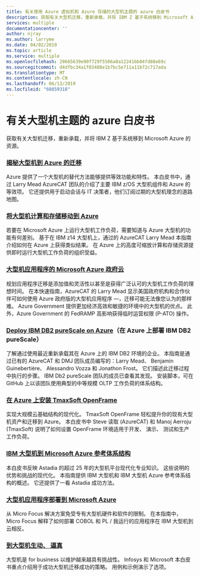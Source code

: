 ```yaml
---
title: 有关使用 Azure 虚拟机和 Azure 存储的大型机主题的 azure 白皮书
description: 获取有关大型机迁移，重新承载，并将 IBM Z 基于系统移到 Microsoft Azure 的资源。
services: multiple
documentationcenter: ''
author: njray
ms.author: larryme
ms.date: 04/02/2019
ms.topic: article
ms.service: multiple
ms.openlocfilehash: 29665639e90f729f5506a0a12241bb04fd88e69c
ms.sourcegitcommit: d4dfbc34a1f03488e1b7bc5e711a11b72c717ada
ms.translationtype: MT
ms.contentlocale: zh-CN
ms.lasthandoff: 06/13/2019
ms.locfileid: "60859318"
---
```

# <a name="azure-white-papers-about-mainframe-topics"></a>有关大型机主题的 azure 白皮书

获取有关大型机迁移，重新承载，并将 IBM Z 基于系统移到 Microsoft Azure 的资源。

### <a name="demystifying-mainframe-to-azure-migrationhttpsazuremicrosoftcomresourcesdemystifying-mainframe-to-azure-migration"></a>[揭秘大型机到 Azure 的迁移](https://azure.microsoft.com/resources/demystifying-mainframe-to-azure-migration/)

Azure 提供了一个大型机的替代方法能够提供等效功能和特性。 本白皮书中，通过 Larry Mead AzureCAT 团队的介绍了主要 IBM z/OS 大型机组件和 Azure 的等效项。 它还提供用于启动会话与 IT 决策者，他们订阅过期的大型机理念的道路地图。

### <a name="move-mainframe-compute-and-storage-to-azurehttpsazuremicrosoftcomresourcesmove-mainframe-compute-and-storage-to-azure"></a>[将大型机计算和存储移动到 Azure](https://azure.microsoft.com/resources/move-mainframe-compute-and-storage-to-azure/)

若要在 Microsoft Azure 上运行大型机工作负荷，需要知道与 Azure 大型机的功能有何差别。 基于在 IBM z14 大型机上，通过的 AzureCAT Larry Mead 本指南介绍如何在 Azure 上获得类似结果。 在 Azure 上的高度可缩放计算和存储资源提供即时运行大型机工作负荷的组织受益。

### <a name="microsoft-azure-government-cloud-for-mainframe-applicationshttpsazuremicrosoftcomresourcesmicrosoft-azure-government-cloud-for-mainframe-applications"></a>[大型机应用程序的 Microsoft Azure 政府云](https://azure.microsoft.com/resources/microsoft-azure-government-cloud-for-mainframe-applications/)

规划应用程序迁移是添加值和灵活性以甚至是获得广泛认可的大型机工作负荷的理想时间。 在本快速指南，AzureCAT 的 Larry Mead 显示美国政府机构和合作伙伴可如何使用 Azure 政府版的大型机应用程序 —，迁移可能无法像您认为的那样难。 Azure Government 提供更加经济高效和敏捷的环境中的大型机的优点。 此外，Azure Government 的 FedRAMP 高影响获得临时运营权限 (P-ATO) 操作。

### <a name="deploy-ibm-db2-purescale-on-azurehttpsazuremicrosoftcomresourcesdeploy-ibm-db2-purescale-on-azure"></a>[Deploy IBM DB2 pureScale on Azure](https://azure.microsoft.com/resources/deploy-ibm-db2-purescale-on-azure/)（在 Azure 上部署 IBM DB2 pureScale）

了解通过使用最近重新承载其在 Azure 上的 IBM DB2 环境的企业。 本指南是通过已有的 AzureCAT 和 DMJ 团队成员编写的：Larry Mead、 Benjamin Guinebertière、 Alessandro Vozza 和 Jonathon Frost。 它们描述此迁移过程中执行的步骤。 IBM Db2 pureScale 团队的成员已查看其发现。 安装脚本，可在 GitHub 上以该团队使用典型的中等规模 OLTP 工作负荷的体系结构。

### <a name="install-tmaxsoft-openframe-on-azurehttpsazuremicrosoftcomresourcesinstall-tmaxsoft-openframe-on-azure"></a>[在 Azure 上安装 TmaxSoft OpenFrame](https://azure.microsoft.com/resources/install-tmaxsoft-openframe-on-azure/)

实现大规模云基础结构的现代化。 TmaxSoft OpenFrame 轻松提升你的现有大型机资产和迁移到 Azure。 本白皮书中 Steve 读取 (AzureCAT) 和 Manoj Aerroju (TmaxSoft) 说明了如何设置 OpenFrame 环境适用于开发、 演示、 测试和生产工作负荷。

### <a name="ibm-mainframe-to-microsoft-azure-reference-architecturehttpswwwastadiacomwhitepaperibm-mainframe-to-microsoft-azure"></a>[IBM 大型机到 Microsoft Azure 参考体系结构](https://www.astadia.com/whitepaper/ibm-mainframe-to-microsoft-azure)

本白皮书反映 Astadia 的超过 25 年的大型机平台现代化专业知识。 这些说明的优势和挑战的现代化。 本指南提供 IBM 大型机和 IBM 大型机 Azure 参考体系结构的概述。 它还提供了一看 Astadia 成功方法。

### <a name="deploying-mainframe-applications-to-microsoft-azurehttpswwwmicrofocuscommediawhite-paperdeployingmainframeapplicationstomicrosoftazurewppdf"></a>[大型机应用程序部署到 Microsoft Azure](https://www.microfocus.com/media/white-paper/deploying_mainframe_applications_to_microsoft_azure_wp.pdf)

从 Micro Focus 解决方案免受专有大型机硬件和软件的限制。 在本指南中，Micro Focus 解释了如何部署 COBOL 和 PL / 我运行的应用程序在 IBM 大型机到云相反。

### <a name="breathe-new-life-into-mainframeshttpswwwinfosyscommodernizationpagesbreathe-new-life-mainframesaspx"></a>[到大型机生动、 逼真](https://www.infosys.com/modernization/Pages/breathe-new-life-mainframes.aspx)

 大型机是 for business 以维护越来越具有挑战性。 Infosys 和 Microsoft 本白皮书重点介绍用于成功大型机迁移成功的策略。 用例和示例演示了选项。